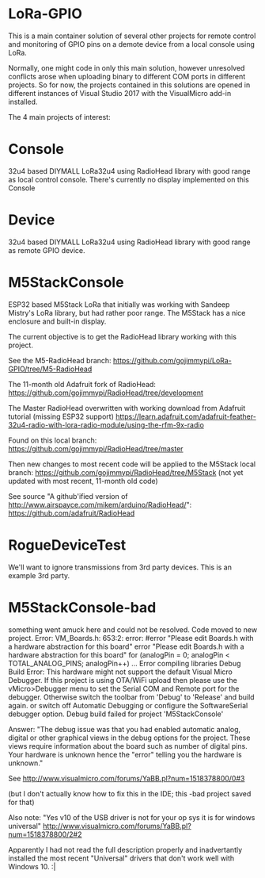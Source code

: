 # LoRa-GPIO
This is a main container solution of several other projects for remote control
and monitoring of GPIO pins on a demote device from a local console using LoRa.

Normally, one might code in only this main solution, however unresolved conflicts
arose when uploading binary to different COM ports in different projects.
So for now, the projects contained in this solutions are opened in different
instances of Visual Studio 2017 with the VisualMicro add-in installed.

The 4 main projects of interest:

# Console
32u4 based DIYMALL LoRa32u4 using RadioHead library with good range as local control console.
There's currently no display implemented on this Console

# Device
32u4 based DIYMALL LoRa32u4 using RadioHead library with good range as remote GPIO device.

# M5StackConsole
ESP32 based M5Stack LoRa that initially was working with Sandeep Mistry's LoRa library, but
had rather poor range. The M5Stack has a nice enclosure and built-in display.

The current objective is to get the RadioHead library working with this project.

See the M5-RadioHead branch: https://github.com/gojimmypi/LoRa-GPIO/tree/M5-RadioHead

The 11-month old Adafruit fork of RadioHead: https://github.com/gojimmypi/RadioHead/tree/development

The Master RadioHead overwritten with working download from Adafruit tutorial (missing ESP32 support)
https://learn.adafruit.com/adafruit-feather-32u4-radio-with-lora-radio-module/using-the-rfm-9x-radio

Found on this local branch:  https://github.com/gojimmypi/RadioHead/tree/master

Then new changes to most recent code will be applied to the M5Stack local branch: https://github.com/gojimmypi/RadioHead/tree/M5Stack (not yet updated with most recent, 11-month old code)

See source "A github'ified version of http://www.airspayce.com/mikem/arduino/RadioHead/":
https://github.com/adafruit/RadioHead

# RogueDeviceTest
We'll want to ignore transmissions from 3rd party devices. This is an example 3rd party.



# M5StackConsole-bad
something went amuck here and could not be resolved. Code moved to new project.
Error:
VM_Boards.h: 653:2: error: #error "Please edit Boards.h with a hardware abstraction for this board"
   error "Please edit Boards.h with a hardware abstraction for this board"
   for (analogPin = 0; analogPin < TOTAL_ANALOG_PINS; analogPin++)
...
Error compiling libraries
   Debug Build Error: This hardware might not support the default Visual Micro Debugger.
	If this project is using OTA/WiFi upload then please use the vMicro>Debugger menu to set the Serial COM and Remote port for the debugger.
	Otherwise switch the toolbar from 'Debug' to 'Release' and build again.
		or switch off Automatic Debugging
		or configure the SoftwareSerial debugger option.
Debug build failed for project 'M5StackConsole' 

Answer:
"The debug issue was that you had enabled automatic analog, digital or other graphical views in the debug options for the project. These views require information about the board such as number of digital pins. Your hardware is unknown hence the "error" telling you the hardware is unknown."

See http://www.visualmicro.com/forums/YaBB.pl?num=1518378800/0#3

(but I don't actually know how to fix this in the IDE; this -bad project saved for that)

Also note: "Yes v10 of the USB driver is not for your op sys it is for windows universal"
http://www.visualmicro.com/forums/YaBB.pl?num=1518378800/2#2

Apparently I had not read the full description properly and inadvertantly installed the most recent "Universal" drivers that don't work well with Windows 10.  :|

